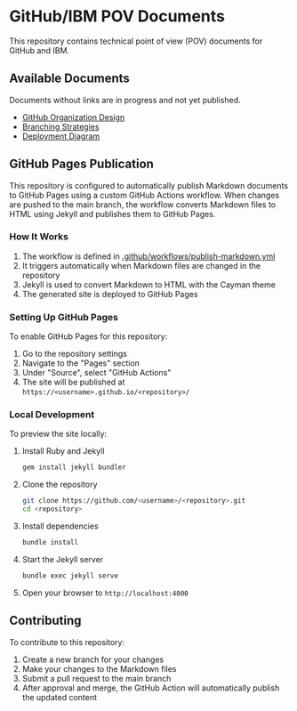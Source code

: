 # GitHub/IBM POV Documents

This repository contains technical point of view (POV) documents for GitHub and IBM.

## Available Documents
Documents without links are in progress and not yet published.

- [GitHub Organization Design](organization-design.md)
- [Branching Strategies](branching-strategies.md)
- [Deployment Diagram](deployment.md)

## GitHub Pages Publication

This repository is configured to automatically publish Markdown documents to GitHub Pages using a custom GitHub Actions workflow. When changes are pushed to the main branch, the workflow converts Markdown files to HTML using Jekyll and publishes them to GitHub Pages.

### How It Works

1. The workflow is defined in [.github/workflows/publish-markdown.yml](.github/workflows/publish-markdown.yml)
2. It triggers automatically when Markdown files are changed in the repository
3. Jekyll is used to convert Markdown to HTML with the Cayman theme
4. The generated site is deployed to GitHub Pages

### Setting Up GitHub Pages

To enable GitHub Pages for this repository:

1. Go to the repository settings
2. Navigate to the "Pages" section
3. Under "Source", select "GitHub Actions"
4. The site will be published at `https://<username>.github.io/<repository>/`

### Local Development

To preview the site locally:

1. Install Ruby and Jekyll
   ```bash
   gem install jekyll bundler
   ```

2. Clone the repository
   ```bash
   git clone https://github.com/<username>/<repository>.git
   cd <repository>
   ```

3. Install dependencies
   ```bash
   bundle install
   ```

4. Start the Jekyll server
   ```bash
   bundle exec jekyll serve
   ```

5. Open your browser to `http://localhost:4000`

## Contributing

To contribute to this repository:

1. Create a new branch for your changes
2. Make your changes to the Markdown files
3. Submit a pull request to the main branch
4. After approval and merge, the GitHub Action will automatically publish the updated content
